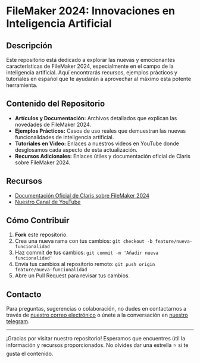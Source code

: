 # FileMaker 2024: Innovaciones en Inteligencia Artificial

## Descripción

Este repositorio está dedicado a explorar las nuevas y emocionantes características de FileMaker 2024, especialmente en el campo de la inteligencia artificial. Aquí encontrarás recursos, ejemplos prácticos y tutoriales en español que te ayudarán a aprovechar al máximo esta potente herramienta.

## Contenido del Repositorio

- **Artículos y Documentación:** Archivos detallados que explican las novedades de FileMaker 2024.
- **Ejemplos Prácticos:** Casos de uso reales que demuestran las nuevas funcionalidades de inteligencia artificial.
- **Tutoriales en Video:** Enlaces a nuestros videos en YouTube donde desglosamos cada aspecto de esta actualización.
- **Recursos Adicionales:** Enlaces útiles y documentación oficial de Claris sobre FileMaker 2024.

## Recursos

- [Documentación Oficial de Claris sobre FileMaker 2024]([https://www.claris.com/filemaker/](https://help.claris.com/es/pro-release-notes/content/index.html))
- [Nuestro Canal de YouTube]([https://www.youtube.com/tu-canal](https://youtu.be/2M5iPUiWgvI))

## Cómo Contribuir

1. **Fork** este repositorio.
2. Crea una nueva rama con tus cambios: `git checkout -b feature/nueva-funcionalidad`
3. Haz commit de tus cambios: `git commit -m 'Añadir nueva funcionalidad'`
4. Envía tus cambios al repositorio remoto: `git push origin feature/nueva-funcionalidad`
5. Abre un Pull Request para revisar tus cambios.

## Contacto

Para preguntas, sugerencias o colaboración, no dudes en contactarnos a través de [nuestro correo electrónico](mailto:jteixcode@gmail.com) o únete a la conversación en [nuestro telegram]([https://www.tu-foro.com](https://t.me/JteixCode)).

---

¡Gracias por visitar nuestro repositorio! Esperamos que encuentres útil la información y recursos proporcionados. No olvides dar una estrella ⭐️ si te gusta el contenido.
